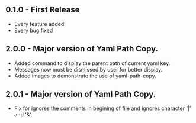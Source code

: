 ## 0.1.0 - First Release
* Every feature added
* Every bug fixed

## 2.0.0 - Major version of Yaml Path Copy.
* Added command to display the parent path of current yaml key.
* Messages now must be dismissed by user for better display.
* Added images to demonstrate the use of yaml-path-copy.

## 2.0.1 - Major version of Yaml Path Copy.
* Fix for ignores the comments in begining of file and ignores character '|' and '&'.
